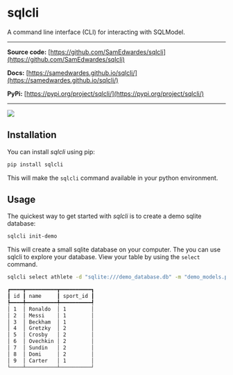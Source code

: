 # sqlcli

A command line interface (CLI) for interacting with SQLModel.

<hr>

**Source code:** [https://github.com/SamEdwardes/sqlcli](https://github.com/SamEdwardes/sqlcli)

**Docs:** [https://samedwardes.github.io/sqlcli/](https://samedwardes.github.io/sqlcli/)

**PyPi:** [https://pypi.org/project/sqlcli/](https://pypi.org/project/sqlcli/)

<hr>

<img src="https://i.imgur.com/MSFiWRS.gif"/>

## Installation

You can install *sqlcli* using pip:

```bash
pip install sqlcli
```

This will make the `sqlcli` command available in your python environment.

## Usage

The quickest way to get started with *sqlcli* is to create a demo sqlite database:

```bash
sqlcli init-demo
```

This will create a small sqlite database on your computer. The you can use sqlcli to explore your database. View your table by using the `select` command.

```bash
sqlcli select athlete -d "sqlite:///demo_database.db" -m "demo_models.py"
```

```bash
┏━━━━┳━━━━━━━━━━┳━━━━━━━━━━┓
┃ id ┃ name     ┃ sport_id ┃
┡━━━━╇━━━━━━━━━━╇━━━━━━━━━━┩
│ 1  │ Ronaldo  │ 1        │
│ 2  │ Messi    │ 1        │
│ 3  │ Beckham  │ 1        │
│ 4  │ Gretzky  │ 2        │
│ 5  │ Crosby   │ 2        │
│ 6  │ Ovechkin │ 2        │
│ 7  │ Sundin   │ 2        │
│ 8  │ Domi     │ 2        │
│ 9  │ Carter   │ 1        │
└────┴──────────┴──────────┘
```